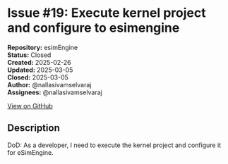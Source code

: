 # Issue #19: Execute kernel project and configure to esimengine

**Repository:** esimEngine  
**Status:** Closed  
**Created:** 2025-02-26  
**Updated:** 2025-03-05  
**Closed:** 2025-03-05  
**Author:** @nallasivamselvaraj  
**Assignees:** @nallasivamselvaraj  

[View on GitHub](https://github.com/Simtestlab/esimEngine/issues/19)

## Description

DoD: As a developer, I need to execute the kernel project and configure it for eSimEngine.







